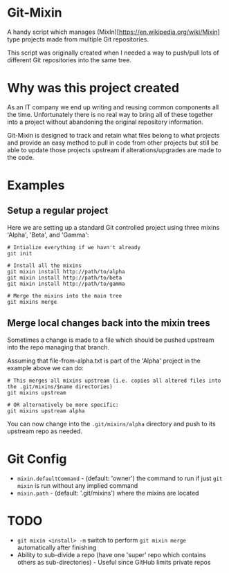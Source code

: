 Git-Mixin
=========
A handy script which manages (MixIn)[https://en.wikipedia.org/wiki/Mixin] type projects made from multiple Git repositories.

This script was originally created when I needed a way to push/pull lots of different Git repositories into the same tree.


Why was this project created
============================
As an IT company we end up writing and reusing common components all the time. Unfortunately there is no real way to bring all of these together into a project without abandoning the original repository information.

Git-Mixin is designed to track and retain what files belong to what projects and provide an easy method to pull in code from other projects but still be able to update those projects upstream if alterations/upgrades are made to the code.


Examples
========

Setup a regular project
-----------------------
Here we are setting up a standard Git controlled project using three mixins 'Alpha', 'Beta', and 'Gamma':

	# Intialize everything if we havn't already
	git init

	# Install all the mixins
	git mixin install http://path/to/alpha
	git mixin install http://path/to/beta
	git mixin install http://path/to/gamma

	# Merge the mixins into the main tree
	git mixins merge


Merge local changes back into the mixin trees
---------------------------------------------
Sometimes a change is made to a file which should be pushed upstream into the repo managing that branch.

Assuming that file-from-alpha.txt is part of the 'Alpha' project in the example above we can do:

	# This merges all mixins upstream (i.e. copies all altered files into the .git/mixins/$name directories)
	git mixins upstream

	# OR alternatively be more specific:
	git mixins upstream alpha

You can now change into the `.git/mixins/alpha` directory and push to its upstream repo as needed.


Git Config
==========
* `mixin.defaultCommand` - (default: 'owner') the command to run if just `git mixin` is run without any implied command
* `mixin.path` - (default: '.git/mixins') where the mixins are located


TODO
====
* `git mixin <install> -m` switch to perform `git mixin merge` automatically after finishing
* Ability to sub-divide a repo (have one 'super' repo which contains others as sub-directories) - Useful since GitHub limits private repos
